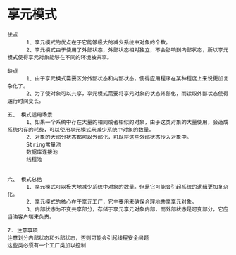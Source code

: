 # 享元模式

    优点
          1、享元模式的优点在于它能够极大的减少系统中对象的个数。
          2、享元模式由于使用了外部状态，外部状态相对独立，不会影响到内部状态，所以享元模式使得享元对象能够在不同的环境被共享。
    
    缺点
          1、由于享元模式需要区分外部状态和内部状态，使得应用程序在某种程度上来说更加复杂化了。
          2、为了使对象可以共享，享元模式需要将享元对象的状态外部化，而读取外部状态使得运行时间变长。 
    
    五、 模式适用场景
          1、如果一个系统中存在大量的相同或者相似的对象，由于这类对象的大量使用，会造成系统内存的耗费，可以使用享元模式来减少系统中对象的数量。
          2、对象的大部分状态都可以外部化，可以将这些外部状态传入对象中。
          String常量池
          数据库连接池
          线程池
    
    
    六、 模式总结
          1、享元模式可以极大地减少系统中对象的数量。但是它可能会引起系统的逻辑更加复杂化。
          2、享元模式的核心在于享元工厂，它主要用来确保合理地共享享元对象。
          3、内部状态为不变共享部分，存储于享元享元对象内部，而外部状态是可变部分，它应当油客户端来负责。
          
    7. 注意事项
    注意划分内部状态和外部状态，否则可能会引起线程安全问题
    这些类必须有一个工厂类加以控制